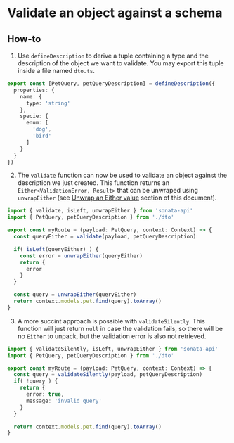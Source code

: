 # Validate an object against a schema

## How-to

1. Use `defineDescription` to derive a tuple containing a type and the description of the object we want to validate. You may export this tuple inside a file named `dto.ts`.

```typescript
export const [PetQuery, petQueryDescription] = defineDescription({
  properties: {
    name: {
      type: 'string'
    },
    specie: {
      enum: [
        'dog',
        'bird'
      ]
    }
  }
})
```

2. The `validate` function can now be used to validate an object against the description we just created. This function returns an `Either<ValidationError, Result>` that can be unwraped using `unwrapEither` (see [Unwrap an Either value](/aeria/problem-solving/unwrap-an-either-value) section of this document).

```typescript
import { validate, isLeft, unwrapEither } from 'sonata-api'
import { PetQuery, petQueryDescription } from './dto'

export const myRoute = (payload: PetQuery, context: Context) => {
  const queryEither = validate(payload, petQueryDescription)

  if( isLeft(queryEither) ) {
    const error = unwrapEither(queryEither)
    return {
      error
    }
  }

  const query = unwrapEither(queryEither)
  return context.models.pet.find(query).toArray()
}
```

3. A more succint approach is possible with `validateSilently`. This function will just return `null` in case the validation fails, so there will be no `Either` to unpack, but the validation error is also not retrieved.

```typescript
import { validateSilently, isLeft, unwrapEither } from 'sonata-api'
import { PetQuery, petQueryDescription } from './dto'

export const myRoute = (payload: PetQuery, context: Context) => {
  const query = validateSilently(payload, petQueryDescription)
  if( !query ) {
    return {
      error: true,
      message: 'invalid query'
    }
  }

  return context.models.pet.find(query).toArray()
}
```

